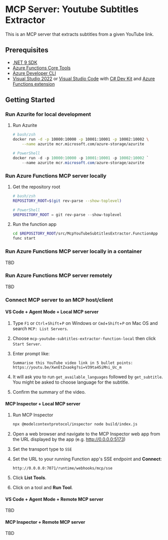 # MCP Server: Youtube Subtitles Extractor

This is an MCP server that extracts subtitles from a given YouTube link.

## Prerequisites

- [.NET 9 SDK](https://dotnet.microsoft.com/download/dotnet/9.0)
- [Azure Functions Core Tools](https://learn.microsoft.com/azure/azure-functions/functions-run-local?pivots=programming-language-csharp#install-the-azure-functions-core-tools)
- [Azure Developer CLI](https://aka.ms/azd)
- [Visual Studio 2022](https://visualstudio.microsoft.com/vs/) or [Visual Studio Code](https://code.visualstudio.com/) with [C# Dev Kit](https://marketplace.visualstudio.com/items/?itemName=ms-dotnettools.csdevkit) and [Azure Functions extension](https://marketplace.visualstudio.com/items?itemName=ms-azuretools.vscode-azurefunctions)

## Getting Started

### Run Azurite for local development

1. Run Azurite

    ```bash
    # bash/zsh
    docker run -d -p 10000:10000 -p 10001:10001 -p 10002:10002 \
        --name azurite mcr.microsoft.com/azure-storage/azurite
    ```


    ```powershell
    # PowerShell
    docker run -d -p 10000:10000 -p 10001:10001 -p 10002:10002 `
        --name azurite mcr.microsoft.com/azure-storage/azurite
    ```

### Run Azure Functions MCP server locally

1. Get the repository root

    ```bash
    # bash/zsh
    REPOSITORY_ROOT=$(git rev-parse --show-toplevel)
    ```

    ```powershell
    # PowerShell
    $REPOSITORY_ROOT = git rev-parse --show-toplevel
    ```

1. Run the function app

    ```bash
    cd $REPOSITORY_ROOT/src/McpYouTubeSubtitlesExtractor.FunctionApp
    func start
    ```

### Run Azure Functions MCP server locally in a container

TBD

### Run Azure Functions MCP server remotely

TBD

### Connect MCP server to an MCP host/client

#### VS Code + Agent Mode + Local MCP server

1. Type `F1` or `Ctrl`+`Shift`+`P` on Windows or `Cmd`+`Shift`+`P` on Mac OS and search `MCP: List Servers`.
1. Choose `mcp-youtube-subtitles-extractor-function-local` then click `Start Server`.
1. Enter prompt like:

    ```text
    Summarise this YouTube video link in 5 bullet points: https://youtu.be/XwnEtZxaokg?si=V39ta45iMni_Uc_m
    ```
1. It will ask you to run `get_available_languages` followed by `get_subtitle`. You might be asked to choose language for the subtitle.
1. Confirm the summary of the video.

#### MCP Inspector + Local MCP server

1. Run MCP Inspector

    ```bash
    npx @modelcontextprotocol/inspector node build/index.js
    ```

1. Open a web browser and navigate to the MCP Inspector web app from the URL displayed by the app (e.g. http://0.0.0.0:5173)
1. Set the transport type to `SSE` 
1. Set the URL to your running Function app's SSE endpoint and **Connect**:

    ```text
    http://0.0.0.0:7071/runtime/webhooks/mcp/sse
    ```

1. Click **List Tools**.
1. Click on a tool and **Run Tool**.  

#### VS Code + Agent Mode + Remote MCP server

TBD

#### MCP Inspector + Remote MCP server

TBD